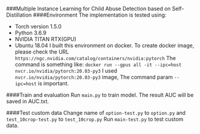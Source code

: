 ###Multiple Instance Learning for Child Abuse Detection based on Self-Distillation
####Environment
The implementation is tested using:
- Torch version 1.5.0
- Python 3.6.9
- NVIDIA TITAN RTX(GPU)
- Ubuntu 18.04
I built this environment on docker.
To create docker image, please check the URL `https://ngc.nvidia.com/catalog/containers/nvidia:pytorch`
The command is something like: `docker run --gpus all -it --ipc=host nvcr.io/nvidia/pytorch:20.03-py3`
I used `nvcr.io/nvidia/pytorch:20.03-py3` image,
The command param `--ipc=host` is important.

####Train and evaluation
Run `main.py` to train model.
The result AUC will be saved in AUC.txt.

####Test custom data
Change name of `option-test.py` to `option.py` and `test_10crop-test.py` to `test_10crop.py`
Run `main-test.py` to test custom data.

